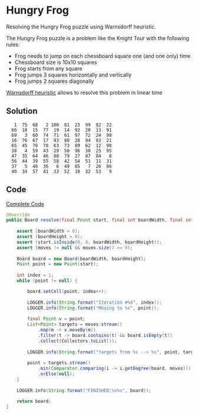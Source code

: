 # Hungry Frog

Resolving the Hungry Frog puzzle using Warnsdorff heuristic.

The Hungry Frog puzzle is a problem like the Knight Tour with the following rules:
* Frog needs to jump on each chessboard square one (and one only) time
* Chessboard size is 10x10 squares
* Frog starts from any square
* Frog jumps 3 squares horizontally and vertically
* Frog jumps 2 squares diagonally

[Warnsdorff heuristic](https://en.wikipedia.org/wiki/Knight%27s_tour) allows to resolve this problem in linear time

## Solution

```
   1  75  68   2 100  81  23  99  82  22
  66  18  15  77  19  14  92  20  13  91
  69   3  60  74  71  61  97  72  24  98
  16  76  67  17  93  80  28  94  83  21
  65  45  70  78  63  73  89  62  12  90
  38   4  59  43  29  50  96  30  25  95
  47  35  64  46  88  79  27  87  84   8
  56  44  39  55  58  42  54  51  11  31
  37   5  48  36   6  49  85   7  26  86
  40  34  57  41  33  52  10  32  53   9
```

## Code

[Complete Code](https://github.com/mad4j/puzzles/tree/master/src/dolmisani/puzzles/hungryfrog)

```java
@Override
public Board resolve(final Point start, final int boardWidth, final int boardHeight, final List<Delta> moves) {
	
	assert (boardWidth > 0);
	assert (boardHeight > 0);
	assert (start.isInside(0, 0, boardWidth, boardHeight));
	assert (moves != null && moves.size() >= 0);
		
	Board board = new Board(boardWidth, boardHeight);
	Point point = new Point(start);
		
	int index = 1;		
	while (point != null) {

		board.setCell(point, index++);
			
		LOGGER.info(String.format("Iteration #%d", index));
		LOGGER.info(String.format("Moving to %s", point));
			
		final Point v = point;
		List<Point> targets = moves.stream()	
			.map(m -> v.moveBy(m))
			.filter(t -> board.contains(t) && board.isEmpty(t))
			.collect(Collectors.toList());
			
		LOGGER.info(String.format("targets from %s --> %s", point, targets));
			
		point = targets.stream()
			.min(Comparator.comparing(i -> i.getDegree(board, moves)))
			.orElse(null);
	}
	
	LOGGER.info(String.format("FINISHED:\n%s", board));
		
	return board;
}
```
